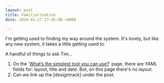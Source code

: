 ```yaml
---
layout: post
title: Familiarisation
date: 2020-01-27 17:45:00 +0000

---
```

I'm getting used to finding my way around the system. It's lovely, but like any new system, it takes a little getting used to.

A handful of things to ask Tim…

1. On the '[What’s the simplest tool you can use?](/2020/01/24/whats-the-simplest-tool-you-can-use.html)' page, there are YAML fields for: layout, title and date. But, on this page there's no layout.
2. Can we link up the \[designtrack\] under the post.